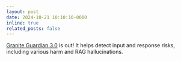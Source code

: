 ```yaml
---
layout: post
date: 2024-10-21 10:10:10-0000
inline: true
related_posts: false
---
```


<a href="https://github.com/ibm-granite/granite-guardian">Granite Guardian 3.0</a> is out! It helps detect input and response risks, including various harm and RAG hallucinations.